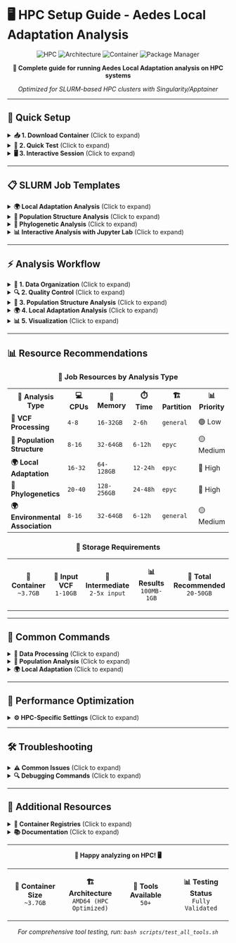 # 🖥️ HPC Setup Guide - Aedes Local Adaptation Analysis

<div align="center">

![HPC](https://img.shields.io/badge/HPC-Singularity%20%7C%20SLURM-red?style=for-the-badge&logo=linux)
![Architecture](https://img.shields.io/badge/Architecture-AMD64%20HPC-blue?style=for-the-badge&logo=amd)
![Container](https://img.shields.io/badge/Container-3.7GB-orange?style=for-the-badge&logo=docker)
![Package Manager](https://img.shields.io/badge/Package%20Manager-micromamba-green?style=for-the-badge&logo=anaconda)

**🚀 Complete guide for running Aedes Local Adaptation analysis on HPC systems**

*Optimized for SLURM-based HPC clusters with Singularity/Apptainer*

</div>

---

## 🚀 **Quick Setup**

<details>
<summary><b>📥 1. Download Container</b> (Click to expand)</summary>

**Choose either container registry** (both work identically):

<table>
<tr>
<td width="50%">

**🐙 GitHub Container Registry (GHCR)**
```bash
# Load Singularity module (if required)
module load singularity-ce/3.9.3

# Download from GHCR (recommended)
singularity pull aedes-local-adaptation.sif \
    docker://ghcr.io/cosmelab/aedes-local-adaptation:latest
```

</td>
<td width="50%">

**🐳 Docker Hub**
```bash
# Load Singularity module (if required)
module load singularity-ce/3.9.3

# Download from Docker Hub
singularity pull aedes-local-adaptation.sif \
    docker://cosmelab/aedes-local-adaptation:latest
```

</td>
</tr>
</table>

### 💾 **Cache Management First! (Critical for HPC)**

**⚠️ IMPORTANT:** Before pulling containers, set up proper cache management to avoid quota issues:

```bash
# Check your quota status
check_quota home
check_quota bigdata

# Set up temporary cache (choose one method):

# Method 1: Use current directory (recommended)
mkdir -p ./singularity_temp_cache
export SINGULARITY_CACHEDIR=$PWD/singularity_temp_cache

# Method 2: Use scratch space (if available)
export SINGULARITY_CACHEDIR=/scratch/$USER/.singularity_cache
mkdir -p "$SINGULARITY_CACHEDIR"

# Pull container
singularity pull aedes-local-adaptation.sif docker://ghcr.io/cosmelab/aedes-local-adaptation:latest

# Clean up afterward
rm -rf ./singularity_temp_cache
unset SINGULARITY_CACHEDIR
```

**Emergency quota cleanup:**
```bash
# If you're over quota and can't pull containers:
rm -rf ~/.singularity/cache
```

</details>

<details>
<summary><b>🧪 2. Quick Test</b> (Click to expand)</summary>

### Basic Tool Testing
```bash
# Test core tools
singularity exec aedes-local-adaptation.sif python3 --version
singularity exec aedes-local-adaptation.sif R --version
singularity exec aedes-local-adaptation.sif micromamba --version
singularity exec aedes-local-adaptation.sif plink2 --version
```

### Comprehensive Tool Test
```bash
# Test all 50+ tools comprehensively
singularity shell --cleanenv --bind $PWD:/proj aedes-local-adaptation.sif

# Navigate to project (use zsh for colors and auto-complete)
cd /proj && zsh

# Run tests
bash scripts/test_all_tools.sh
```

**🎯 The test script validates all tools including:**
- Python packages (numpy, pandas, scikit-allel, geopandas)
- R packages (adegenet, pcadapt, OutFLANK, lostruct)
- Bioinformatics tools (PLINK, bcftools, ADMIXTURE)
- Local adaptation tools (BayeScan, GEMMA, AdmixTools)

</details>

<details>
<summary><b>🖥️ 3. Interactive Session</b> (Click to expand)</summary>

### Start Interactive Session
```bash
# Request interactive resources
srun --partition=general --cpus-per-task=4 --mem=8G --time=2:00:00 --pty bash

# Enter container
singularity shell --cleanenv --bind $PWD:/proj aedes-local-adaptation.sif

# Navigate to project and use zsh for colorful terminal
cd /proj && zsh

# Micromamba is already configured in zsh environment
```

### Verify Environment
```bash
# Check package manager
micromamba list | head -10

# Test key tools
python3 -c "import numpy, pandas, allel; print('Python packages OK')"
Rscript -e "library(adegenet); library(pcadapt); cat('R packages OK\n')"
```

</details>

---

## 📋 **SLURM Job Templates**

<details>
<summary><b>🌍 Local Adaptation Analysis</b> (Click to expand)</summary>

```bash
#!/bin/bash
#SBATCH --job-name=local-adapt
#SBATCH --output=logs/local_adapt_%j.out
#SBATCH --error=logs/local_adapt_%j.err
#SBATCH --time=24:00:00
#SBATCH --nodes=1
#SBATCH --ntasks=1
#SBATCH --cpus-per-task=16
#SBATCH --mem=64G
#SBATCH --partition=epyc

# Load required modules
module load singularity-ce/3.9.3

# Set paths
PROJECT_DIR=$PWD
CONTAINER="aedes-local-adaptation.sif"

# Create logs directory
mkdir -p logs

# Run OutFLANK analysis
singularity exec \
    --cleanenv \
    --bind ${PROJECT_DIR}:/proj \
    ${CONTAINER} \
    Rscript /proj/scripts/analysis/outflank_analysis.R

# Run pcadapt analysis
singularity exec \
    --cleanenv \
    --bind ${PROJECT_DIR}:/proj \
    ${CONTAINER} \
    Rscript /proj/scripts/analysis/pcadapt_analysis.R

# Run lostruct (local PCA) analysis
singularity exec \
    --cleanenv \
    --bind ${PROJECT_DIR}:/proj \
    ${CONTAINER} \
    Rscript /proj/scripts/analysis/lostruct_analysis.R

echo "Local adaptation analysis completed: $(date)"
```

**📊 Resource Requirements:** 16 CPUs, 64GB RAM, 24 hours

</details>

<details>
<summary><b>🧬 Population Structure Analysis</b> (Click to expand)</summary>

```bash
#!/bin/bash
#SBATCH --job-name=pop-struct
#SBATCH --output=logs/pop_struct_%j.out
#SBATCH --error=logs/pop_struct_%j.err
#SBATCH --time=12:00:00
#SBATCH --nodes=1
#SBATCH --ntasks=1
#SBATCH --cpus-per-task=8
#SBATCH --mem=32G
#SBATCH --partition=epyc

module load singularity-ce/3.9.3

PROJECT_DIR=$PWD
CONTAINER="aedes-local-adaptation.sif"

# Run ADMIXTURE analysis
singularity exec \
    --cleanenv \
    --bind ${PROJECT_DIR}:/proj \
    ${CONTAINER} \
    bash -c "cd /proj && admixture --cv data/processed/filtered.bed 2"

# Run PCA analysis
singularity exec \
    --cleanenv \
    --bind ${PROJECT_DIR}:/proj \
    ${CONTAINER} \
    python3 /proj/scripts/analysis/pca_analysis.py

echo "Population structure analysis completed: $(date)"
```

**📊 Resource Requirements:** 8 CPUs, 32GB RAM, 12 hours

</details>

<details>
<summary><b>🌳 Phylogenetic Analysis</b> (Click to expand)</summary>

```bash
#!/bin/bash
#SBATCH --job-name=phylo
#SBATCH --output=logs/phylo_%j.out
#SBATCH --error=logs/phylo_%j.err
#SBATCH --time=48:00:00
#SBATCH --nodes=1
#SBATCH --ntasks=1
#SBATCH --cpus-per-task=20
#SBATCH --mem=128G
#SBATCH --partition=epyc

module load singularity-ce/3.9.3

PROJECT_DIR=$PWD
CONTAINER="aedes-local-adaptation.sif"

# Run IQ-TREE analysis
singularity exec \
    --cleanenv \
    --bind ${PROJECT_DIR}:/proj \
    ${CONTAINER} \
    iqtree -s /proj/data/processed/alignment.phy -m MFP -bb 1000 -nt AUTO

echo "Phylogenetic analysis completed: $(date)"
```

**📊 Resource Requirements:** 20 CPUs, 128GB RAM, 48 hours

</details>

<details>
<summary><b>📊 Interactive Analysis with Jupyter Lab</b> (Click to expand)</summary>

```bash
#!/bin/bash
#SBATCH --job-name=jupyter
#SBATCH --output=logs/jupyter_%j.out
#SBATCH --error=logs/jupyter_%j.err
#SBATCH --time=8:00:00
#SBATCH --nodes=1
#SBATCH --ntasks=1
#SBATCH --cpus-per-task=4
#SBATCH --mem=16G
#SBATCH --partition=general

module load singularity-ce/3.9.3

PROJECT_DIR=$PWD
CONTAINER="aedes-local-adaptation.sif"

# Start Jupyter Lab in container
singularity exec \
    --cleanenv \
    --bind ${PROJECT_DIR}:/proj \
    ${CONTAINER} \
    bash /proj/start_jupyter.sh

# Access at: http://your-hpc-node:8888
```

**📊 Resource Requirements:** 4 CPUs, 16GB RAM, 8 hours

</details>

---

## ⚡ **Analysis Workflow**

<details>
<summary><b>📁 1. Data Organization</b> (Click to expand)</summary>

```bash
# Navigate to project directory
cd /proj

# Create analysis directories (done by setup.sh)
mkdir -p data/{raw,processed,metadata}
mkdir -p results/{populations,local_adaptation,structure}
mkdir -p scripts/{analysis,visualization}
mkdir -p logs

# Verify directory structure
./setup.sh --validate
```

</details>

<details>
<summary><b>🔍 2. Quality Control</b> (Click to expand)</summary>

```bash
# Filter VCF files
singularity exec \
    --cleanenv \
    --bind $PWD:/proj \
    aedes-local-adaptation.sif \
    bcftools view -q 0.05 -Q 0.95 data/raw/variants.vcf.gz > data/processed/filtered.vcf

# Convert to PLINK format
singularity exec \
    --cleanenv \
    --bind $PWD:/proj \
    aedes-local-adaptation.sif \
    plink2 --vcf data/processed/filtered.vcf --make-bed --out data/processed/filtered
```

</details>

<details>
<summary><b>🧬 3. Population Structure Analysis</b> (Click to expand)</summary>

```bash
# Run ADMIXTURE
singularity exec \
    --cleanenv \
    --bind $PWD:/proj \
    aedes-local-adaptation.sif \
    admixture --cv data/processed/filtered.bed 3

# Run PCA with R
singularity exec \
    --cleanenv \
    --bind $PWD:/proj \
    aedes-local-adaptation.sif \
    Rscript scripts/analysis/pca_analysis.R
```

</details>

<details>
<summary><b>🌍 4. Local Adaptation Analysis</b> (Click to expand)</summary>

```bash
# Run OutFLANK
singularity exec \
    --cleanenv \
    --bind $PWD:/proj \
    aedes-local-adaptation.sif \
    Rscript scripts/analysis/outflank_analysis.R

# Run pcadapt
singularity exec \
    --cleanenv \
    --bind $PWD:/proj \
    aedes-local-adaptation.sif \
    Rscript scripts/analysis/pcadapt_analysis.R

# Run lostruct (local PCA)
singularity exec \
    --cleanenv \
    --bind $PWD:/proj \
    aedes-local-adaptation.sif \
    Rscript scripts/analysis/lostruct_analysis.R
```

</details>

<details>
<summary><b>📊 5. Visualization</b> (Click to expand)</summary>

```bash
# Generate comprehensive plots
singularity exec \
    --cleanenv \
    --bind $PWD:/proj \
    aedes-local-adaptation.sif \
    Rscript scripts/visualization/create_plots.R

# Interactive analysis with Jupyter
singularity exec \
    --cleanenv \
    --bind $PWD:/proj \
    aedes-local-adaptation.sif \
    bash start_jupyter.sh
```

</details>

---

## 📊 **Resource Recommendations**

<div align="center">

### 🎯 **Job Resources by Analysis Type**

</div>

<table>
<tr>
<th width="25%">🔬 Analysis Type</th>
<th width="15%">💻 CPUs</th>
<th width="15%">🧠 Memory</th>
<th width="15%">⏱️ Time</th>
<th width="15%">🏗️ Partition</th>
<th width="15%">📊 Priority</th>
</tr>
<tr>
<td><b>📁 VCF Processing</b></td>
<td><code>4-8</code></td>
<td><code>16-32GB</code></td>
<td><code>2-6h</code></td>
<td><code>general</code></td>
<td>🟢 Low</td>
</tr>
<tr>
<td><b>🧬 Population Structure</b></td>
<td><code>8-16</code></td>
<td><code>32-64GB</code></td>
<td><code>6-12h</code></td>
<td><code>epyc</code></td>
<td>🟡 Medium</td>
</tr>
<tr>
<td><b>🌍 Local Adaptation</b></td>
<td><code>16-32</code></td>
<td><code>64-128GB</code></td>
<td><code>12-24h</code></td>
<td><code>epyc</code></td>
<td>🔴 High</td>
</tr>
<tr>
<td><b>🌳 Phylogenetics</b></td>
<td><code>20-40</code></td>
<td><code>128-256GB</code></td>
<td><code>24-48h</code></td>
<td><code>epyc</code></td>
<td>🔴 High</td>
</tr>
<tr>
<td><b>🌍 Environmental Association</b></td>
<td><code>8-16</code></td>
<td><code>32-64GB</code></td>
<td><code>6-12h</code></td>
<td><code>general</code></td>
<td>🟡 Medium</td>
</tr>
</table>

<div align="center">

### 💾 **Storage Requirements**

<table>
<tr>
<td align="center" width="20%">

**🐳 Container**
<br>
`~3.7GB`

</td>
<td align="center" width="20%">

**📁 Input VCF**
<br>
`1-10GB`

</td>
<td align="center" width="20%">

**🔄 Intermediate**
<br>
`2-5x input`

</td>
<td align="center" width="20%">

**📊 Results**
<br>
`100MB-1GB`

</td>
<td align="center" width="20%">

**💽 Total Recommended**
<br>
`20-50GB`

</td>
</tr>
</table>

</div>

---

## 🔧 **Common Commands**

<details>
<summary><b>📁 Data Processing</b> (Click to expand)</summary>

<table>
<tr>
<td width="50%">

**🔍 VCF Filtering**
```bash
# Filter by MAF and missing data
singularity exec \
    --cleanenv \
    --bind $PWD:/proj \
    aedes-local-adaptation.sif \
    bcftools view -q 0.05 -Q 0.95 \
    data/raw/variants.vcf.gz \
    > data/processed/filtered.vcf
```

</td>
<td width="50%">

**📊 Format Conversion**
```bash
# Convert VCF to PLINK
singularity exec \
    --cleanenv \
    --bind $PWD:/proj \
    aedes-local-adaptation.sif \
    plink2 --vcf data/processed/filtered.vcf \
    --make-bed --out data/processed/filtered
```

</td>
</tr>
</table>

</details>

<details>
<summary><b>🧬 Population Analysis</b> (Click to expand)</summary>

<table>
<tr>
<td width="50%">

**🔄 ADMIXTURE**
```bash
# Run ADMIXTURE with cross-validation
singularity exec \
    --cleanenv \
    --bind $PWD:/proj \
    aedes-local-adaptation.sif \
    admixture --cv data/processed/filtered.bed 3
```

</td>
<td width="50%">

**📈 PCA Analysis**
```bash
# Principal component analysis
singularity exec \
    --cleanenv \
    --bind $PWD:/proj \
    aedes-local-adaptation.sif \
    Rscript scripts/analysis/pca_analysis.R
```

</td>
</tr>
</table>

</details>

<details>
<summary><b>🌍 Local Adaptation</b> (Click to expand)</summary>

<table>
<tr>
<td width="50%">

**🎯 OutFLANK**
```bash
# Outlier detection
singularity exec \
    --cleanenv \
    --bind $PWD:/proj \
    aedes-local-adaptation.sif \
    Rscript scripts/analysis/outflank_analysis.R
```

</td>
<td width="50%">

**📊 pcadapt**
```bash
# PC-based adaptation detection
singularity exec \
    --cleanenv \
    --bind $PWD:/proj \
    aedes-local-adaptation.sif \
    Rscript scripts/analysis/pcadapt_analysis.R
```

</td>
</tr>
</table>

</details>

---

## 🔧 **Performance Optimization**

<details>
<summary><b>⚙️ HPC-Specific Settings</b> (Click to expand)</summary>

### Thread Control
```bash
# Set optimal thread counts (in your job script)
export OMP_NUM_THREADS=$SLURM_CPUS_PER_TASK
export MKL_NUM_THREADS=$SLURM_CPUS_PER_TASK
export OPENBLAS_NUM_THREADS=$SLURM_CPUS_PER_TASK

# Use fast local storage for temporary files
export TMPDIR=/tmp/$USER
mkdir -p $TMPDIR
```

### Container Optimization
```bash
# Use --cleanenv for reproducible environments
singularity exec --cleanenv --bind $PWD:/proj aedes-local-adaptation.sif command

# For GPU nodes (if available)
singularity exec --nv --bind $PWD:/proj aedes-local-adaptation.sif command
```

</details>

---

## 🛠️ **Troubleshooting**

<details>
<summary><b>⚠️ Common Issues</b> (Click to expand)</summary>

<table>
<tr>
<th width="30%">🚨 Issue</th>
<th width="70%">🔧 Solution</th>
</tr>
<tr>
<td><b>Container won't start</b></td>
<td>Ensure you're on compute nodes, not login nodes. Use <code>srun</code> first.</td>
</tr>
<tr>
<td><b>Permission denied</b></td>
<td>Check file permissions and ownership. Use <code>--cleanenv</code> flag.</td>
</tr>
<tr>
<td><b>Memory issues</b></td>
<td>Request more memory in your job submission. Check resource limits.</td>
</tr>
<tr>
<td><b>micromamba not found</b></td>
<td>Use <code>eval "$(micromamba shell hook --shell bash)"</code> in container.</td>
</tr>
<tr>
<td><b>Tool not found</b></td>
<td>Run <code>bash scripts/test_all_tools.sh</code> to verify installation.</td>
</tr>
<tr>
<td><b>Quota exceeded</b></td>
<td>Clean up <code>~/.singularity/cache</code> and use temporary cache directories.</td>
</tr>
</table>

</details>

<details>
<summary><b>🔍 Debugging Commands</b> (Click to expand)</summary>

```bash
# Check container environment
singularity exec aedes-local-adaptation.sif env | grep -E "(PATH|CONDA|MAMBA)"

# Test micromamba
singularity exec aedes-local-adaptation.sif micromamba list

# Check tool availability
singularity exec aedes-local-adaptation.sif bash scripts/test_all_tools.sh

# Verify R packages
singularity exec aedes-local-adaptation.sif Rscript -e "installed.packages()[,1]"

# Check Python packages
singularity exec aedes-local-adaptation.sif python3 -c "import pkg_resources; [print(d) for d in pkg_resources.working_set]"
```

</details>

---

## 🔗 **Additional Resources**

<details>
<summary><b>🐳 Container Registries</b> (Click to expand)</summary>

<table>
<tr>
<td width="50%">

**🐙 GitHub Container Registry**
<br>
[ghcr.io/cosmelab/aedes-local-adaptation](https://ghcr.io/cosmelab/aedes-local-adaptation)
<br>
*Integrated with GitHub, fast pulls, automatic builds*

</td>
<td width="50%">

**🐳 Docker Hub**
<br>
[cosmelab/aedes-local-adaptation](https://hub.docker.com/r/cosmelab/aedes-local-adaptation)
<br>
*Widely supported, reliable, good for institutional use*

</td>
</tr>
</table>

</details>

<details>
<summary><b>📚 Documentation</b> (Click to expand)</summary>

<table>
<tr>
<td width="33%">

**📖 Project Documentation**
- [Main README](README.md)
- [Tool Versions](TOOLS.md)
- [Test Scripts](scripts/test_all_tools.sh)

</td>
<td width="33%">

**🐳 Container Resources**
- [GitHub Container Registry](https://ghcr.io/cosmelab/aedes-local-adaptation)
- [Docker Hub](https://hub.docker.com/r/cosmelab/aedes-local-adaptation)
- [Tool Testing Script](scripts/test_all_tools.sh)

</td>
<td width="33%">

**🖥️ HPC Resources**
- [UCR HPCC Manual](https://hpcc.ucr.edu/manuals/hpc_cluster)
- [Yale HPC Docs](https://docs.ycrc.yale.edu)
- [Singularity Documentation](https://sylabs.io/docs/)

</td>
</tr>
</table>

</details>

---

<div align="center">

**🦟 Happy analyzing on HPC! 🖥️**

<table>
<tr>
<td align="center" width="25%">

**🐳 Container Size**
<br>
`~3.7GB`

</td>
<td align="center" width="25%">

**🏗️ Architecture**
<br>
`AMD64 (HPC Optimized)`

</td>
<td align="center" width="25%">

**🔧 Tools Available**
<br>
`50+`

</td>
<td align="center" width="25%">

**📊 Testing Status**
<br>
`Fully Validated`

</td>
</tr>
</table>

*For comprehensive tool testing, run: `bash scripts/test_all_tools.sh`*

</div>